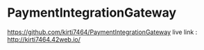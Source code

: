 # PaymentIntegrationGateway
https://github.com/kirti7464/PaymentIntegrationGateway
live link  :
http://kirti7464.42web.io/

